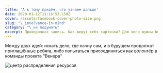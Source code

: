 ```yaml
---
title: 'А к тому придём, что узнаем дальше'
date: 2020-01-12T11:18:53.150Z
cover: /assets/facebook-cover-photo-size.png
slug: "\_involvance-in-mind"
category: "\_на подумать"
excerpt: Проверочная запись. Как ведут себя картинки? Для чего нужны ботинки?
---
```

Между двух идей: искать дело, где начну сам, и в будущем продолжат приглашённые ребята, либо попытаться присоединиться как волонтёр в команды проекта "Венера"

![центр распределения ресурсов](/assets/venus.jpg " Из города будущего")
